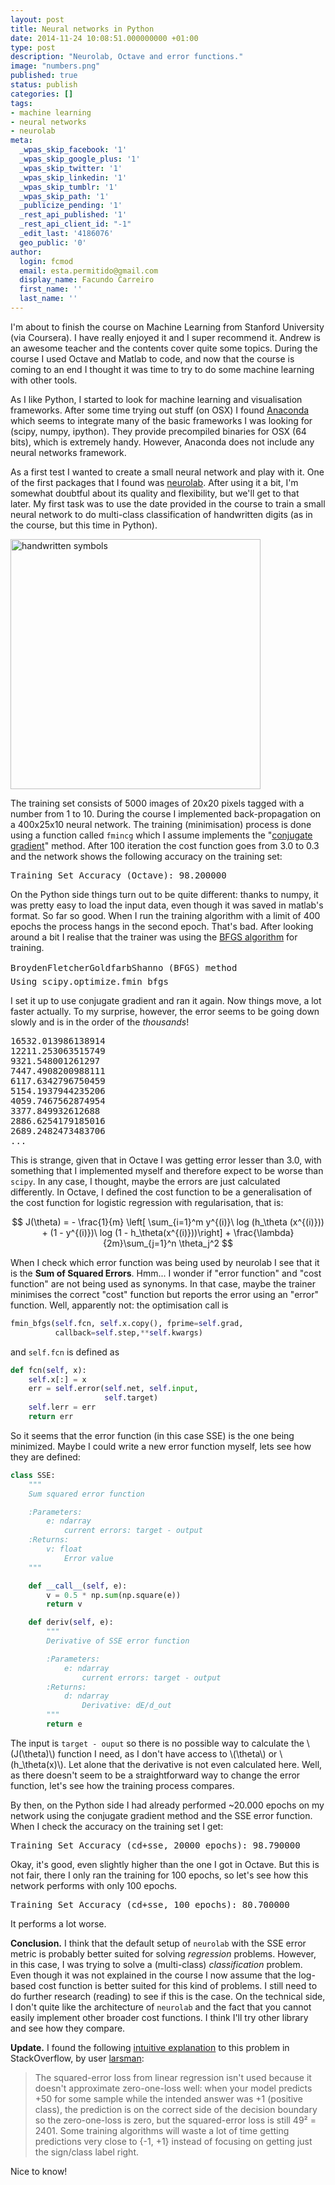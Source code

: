 ```yaml
---
layout: post
title: Neural networks in Python
date: 2014-11-24 10:08:51.000000000 +01:00
type: post
description: "Neurolab, Octave and error functions."
image: "numbers.png"
published: true
status: publish
categories: []
tags:
- machine learning
- neural networks
- neurolab
meta:
  _wpas_skip_facebook: '1'
  _wpas_skip_google_plus: '1'
  _wpas_skip_twitter: '1'
  _wpas_skip_linkedin: '1'
  _wpas_skip_tumblr: '1'
  _wpas_skip_path: '1'
  _publicize_pending: '1'
  _rest_api_published: '1'
  _rest_api_client_id: "-1"
  _edit_last: '4186076'
  geo_public: '0'
author:
  login: fcmod
  email: esta.permitido@gmail.com
  display_name: Facundo Carreiro
  first_name: ''
  last_name: ''
---
```

I'm about to finish the course on Machine Learning from Stanford University (via Coursera). I have really enjoyed it and I super recommend it. Andrew is an awesome teacher and the contents cover quite some topics. During the course I used Octave and Matlab to code, and now that the course is coming to an end I thought it was time to try to do some machine learning with other tools.

As I like Python, I started to look for machine learning and visualisation frameworks. After some time trying out stuff (on OSX) I found <a href="http://continuum.io/downloads" target="_blank">Anaconda</a> which seems to integrate many of the basic frameworks I was looking for (scipy, numpy, ipython). They provide precompiled binaries for OSX (64 bits), which is extremely handy. However, Anaconda does not include any neural networks framework.

As a first test I wanted to create a small neural network and play with it. One of the first packages that I found was <a href="https://code.google.com/p/neurolab/">neurolab</a>. After using it a bit, I'm somewhat doubtful about its quality and flexibility, but we'll get to that later. My first task was to use the date provided in the course to train a small neural network to do multi-class classification of handwritten digits (as in the course, but this time in Python).

<div class="txtaligncenter">
<img class="wp-image-7 aligncenter" style="border:0 solid #000000;" src="{{ site.baseurl }}/assets/images/numbers.png" alt="handwritten symbols" width="400" height="400" />
</div>

The training set consists of 5000 images of 20x20 pixels tagged with a number from 1 to 10. During the course I implemented back-propagation on a 400x25x10 neural network. The training (minimisation) process is done using a function called <code>fmincg</code> which I assume implements the "<a href="http://en.wikipedia.org/wiki/Conjugate_gradient_method" target="_blank">conjugate gradient</a>" method. After 100 iteration the cost function goes from 3.0 to 0.3 and the network shows the following accuracy on the training set:

<pre>Training Set Accuracy (Octave): 98.200000</pre>

On the Python side things turn out to be quite different: thanks to numpy, it was pretty easy to load the input data, even though it was saved in matlab's format. So far so good. When I run the training algorithm with a limit of 400 epochs the process hangs in the second epoch. That's bad. After looking around a bit I realise that the trainer was using the <a href="http://en.wikipedia.org/wiki/Broyden%E2%80%93Fletcher%E2%80%93Goldfarb%E2%80%93Shanno_algorithm">BFGS algorithm</a> for training.
<pre>BroydenFletcherGoldfarbShanno (BFGS) method
Using scipy.optimize.fmin_bfgs</pre>
I set it up to use conjugate gradient and ran it again. Now things move, a lot faster actually. To my surprise, however, the error seems to be going down slowly and is in the order of the <em>thousands</em>!
<pre>16532.013986138914
12211.253063515749
9321.548001261297
7447.4908200988111
6117.6342796750459
5154.1937944235206
4059.7467562874954
3377.849932612688
2886.6254179185016
2689.2482473483706
...</pre>
This is strange, given that in Octave I was getting error lesser than 3.0, with something that I implemented myself and therefore expect to be worse than <code>scipy</code>. In any case, I thought, maybe the errors are just calculated differently. In Octave, I defined the cost function to be a generalisation of the cost function for logistic regression with regularisation, that is:

$$
J(\theta) = - \frac{1}{m} \left[ \sum_{i=1}^m y^{(i)}\ log (h_\theta (x^{(i)})) + (1 - y^{(i)})\ log (1 - h_\theta(x^{(i)}))\right] + \frac{\lambda}{2m}\sum_{j=1}^n \theta_j^2
$$

When I check which error function was being used by neurolab I see that it is the <strong>Sum of Squared Errors</strong>. Hmm... I wonder if "error function" and "cost function" are not being used as synonyms. In that case, maybe the trainer minimises the correct "cost" function but reports the error using an "error" function. Well, apparently not: the optimisation call is

```python
fmin_bfgs(self.fcn, self.x.copy(), fprime=self.grad,
          callback=self.step,**self.kwargs)
```

and <code>self.fcn</code> is defined as

```python
def fcn(self, x):
    self.x[:] = x
    err = self.error(self.net, self.input,
                     self.target)
    self.lerr = err
    return err
```

So it seems that the error function (in this case SSE) is the one being minimized. Maybe I could write a new error function myself, lets see how they are defined:

```python
class SSE:
    """
    Sum squared error function

    :Parameters:
        e: ndarray
            current errors: target - output
    :Returns:
        v: float
            Error value
    """

    def __call__(self, e):
        v = 0.5 * np.sum(np.square(e))
        return v

    def deriv(self, e):
        """
        Derivative of SSE error function

        :Parameters:
            e: ndarray
                current errors: target - output
        :Returns:
            d: ndarray
                Derivative: dE/d_out
        """
        return e
```

The input is <code>target - ouput</code> so there is no possible way to calculate the \\(J(\theta)\\) function I need, as I don't have access to \\(\theta\\) or \\(h_\theta(x)\\). Let alone that the derivative is not even calculated here. Well, as there doesn't seem to be a straightforward way to change the error function, let's see how the training process compares.

By then, on the Python side I had already performed ~20.000 epochs on my network using the conjugate gradient method and the SSE error function. When I check the accuracy on the training set I get:
<pre>Training Set Accuracy (cd+sse, 20000 epochs): 98.790000</pre>
Okay, it's good, even slightly higher than the one I got in Octave. But this is not fair, there I only ran the training for 100 epochs, so let's see how this network performs with only 100 epochs.
<pre>Training Set Accuracy (cd+sse, 100 epochs): 80.700000</pre>
It performs a lot worse.

<strong>Conclusion.</strong> I think that the default setup of <code>neurolab</code> with the SSE error metric is probably better suited for solving <em>regression</em> problems. However, in this case, I was trying to solve a (multi-class) <em>classification</em> problem. Even though it was not explained in the course I now assume that the log-based cost function is better suited for this kind of problems. I still need to do further research (reading) to see if this is the case. On the technical side, I don't quite like the architecture of <code>neurolab</code> and the fact that you cannot easily implement other broader cost functions. I think I'll try other library and see how they compare.

<strong>Update.</strong> I found the following <a href="http://stackoverflow.com/questions/12157881/cost-function-for-logistic-regression">intuitive explanation</a> to this problem in StackOverflow, by user <a href="http://stackoverflow.com/users/166749/larsmans">larsman</a>:

> The squared-error loss from linear regression isn't used because it doesn't approximate zero-one-loss well: when your model predicts +50 for some sample while the intended answer was +1 (positive class), the prediction is on the correct side of the decision boundary so the zero-one-loss is zero, but the squared-error loss is still 49² = 2401. Some training algorithms will waste a lot of time getting predictions very close to {-1, +1} instead of focusing on getting just the sign/class label right.

Nice to know!
